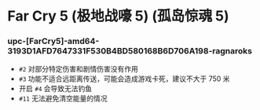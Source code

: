 # Far Cry 5 (极地战嚎 5) (孤岛惊魂 5)

### upc-[FarCry5]-amd64-3193D1AFD7647331F530B4BD580168B6D706A198-ragnaroks
- `#2` 对部分特定伤害和剧情伤害没有作用  
- `#3` 功能不适合远距离传送，可能会造成游戏卡死，建议不大于 750 米
- 开启 `#4` 会导致无法钓鱼
- `#11` 无法避免清空能量的情况